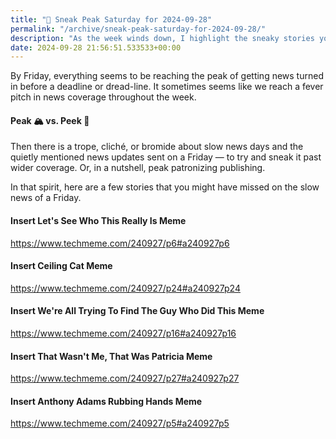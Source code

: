 ```yaml
---
title: "🔮 Sneak Peak Saturday for 2024-09-28"
permalink: "/archive/sneak-peak-saturday-for-2024-09-28/"
description: "As the week winds down, I highlight the sneaky stories you might&#39;ve missed on a slow news Friday."
date: 2024-09-28 21:56:51.533533+00:00
---
```


<p>By Friday, everything seems to be reaching the peak of getting news turned in before a deadline or dread-line. It sometimes seems like we reach a fever pitch in news coverage throughout the week.</p><h4>Peak 🏔️ vs. Peek 👀</h4><p>Then there is a trope, cliché, or bromide about slow news days and the quietly mentioned news updates sent on a Friday — to try and sneak it past wider coverage. Or, in a nutshell, peak patronizing publishing.</p><p>In that spirit, here are a few stories that you might have missed on the slow news of a Friday.</p><h4>Insert Let's See Who This Really Is Meme</h4><p><a target="_blank" rel="noopener noreferrer nofollow" href="https://www.techmeme.com/240927/p6#a240927p6">https://www.techmeme.com/240927/p6#a240927p6</a></p><h4>Insert Ceiling Cat Meme</h4><p><a target="_blank" rel="noopener noreferrer nofollow" href="https://www.techmeme.com/240927/p24#a240927p24">https://www.techmeme.com/240927/p24#a240927p24</a></p><h4>Insert We're All Trying To Find The Guy Who Did This Meme</h4><p><a target="_blank" rel="noopener noreferrer nofollow" href="https://www.techmeme.com/240927/p16#a240927p16">https://www.techmeme.com/240927/p16#a240927p16</a></p><h4>Insert That Wasn't Me, That Was Patricia Meme</h4><p><a target="_blank" rel="noopener noreferrer nofollow" href="https://www.techmeme.com/240927/p27#a240927p27">https://www.techmeme.com/240927/p27#a240927p27</a></p><h4>Insert Anthony Adams Rubbing Hands Meme</h4><p><a target="_blank" rel="noopener noreferrer nofollow" href="https://www.techmeme.com/240927/p5#a240927p5">https://www.techmeme.com/240927/p5#a240927p5</a></p>